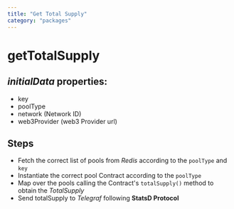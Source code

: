 ```yaml
---
title: "Get Total Supply"
category: "packages"
---
```


# getTotalSupply

## _initialData_ properties:

- key
- poolType
- network (Network ID)
- web3Provider (web3 Provider url)

## Steps

- Fetch the correct list of pools from _Redis_ according to the `poolType` and `key`
- Instantiate the correct pool Contract according to the `poolType`
- Map over the pools calling the Contract's `totalSupply()` method to obtain the _TotalSupply_
- Send totalSupply to _Telegraf_ following **StatsD Protocol**

